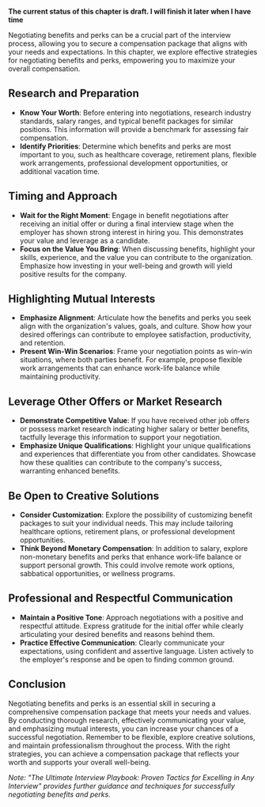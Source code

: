 **The current status of this chapter is draft. I will finish it later when I have time**

Negotiating benefits and perks can be a crucial part of the interview process, allowing you to secure a compensation package that aligns with your needs and expectations. In this chapter, we explore effective strategies for negotiating benefits and perks, empowering you to maximize your overall compensation.

Research and Preparation
------------------------

* **Know Your Worth**: Before entering into negotiations, research industry standards, salary ranges, and typical benefit packages for similar positions. This information will provide a benchmark for assessing fair compensation.
* **Identify Priorities**: Determine which benefits and perks are most important to you, such as healthcare coverage, retirement plans, flexible work arrangements, professional development opportunities, or additional vacation time.

Timing and Approach
-------------------

* **Wait for the Right Moment**: Engage in benefit negotiations after receiving an initial offer or during a final interview stage when the employer has shown strong interest in hiring you. This demonstrates your value and leverage as a candidate.
* **Focus on the Value You Bring**: When discussing benefits, highlight your skills, experience, and the value you can contribute to the organization. Emphasize how investing in your well-being and growth will yield positive results for the company.

Highlighting Mutual Interests
-----------------------------

* **Emphasize Alignment**: Articulate how the benefits and perks you seek align with the organization's values, goals, and culture. Show how your desired offerings can contribute to employee satisfaction, productivity, and retention.
* **Present Win-Win Scenarios**: Frame your negotiation points as win-win situations, where both parties benefit. For example, propose flexible work arrangements that can enhance work-life balance while maintaining productivity.

Leverage Other Offers or Market Research
----------------------------------------

* **Demonstrate Competitive Value**: If you have received other job offers or possess market research indicating higher salary or better benefits, tactfully leverage this information to support your negotiation.
* **Emphasize Unique Qualifications**: Highlight your unique qualifications and experiences that differentiate you from other candidates. Showcase how these qualities can contribute to the company's success, warranting enhanced benefits.

Be Open to Creative Solutions
-----------------------------

* **Consider Customization**: Explore the possibility of customizing benefit packages to suit your individual needs. This may include tailoring healthcare options, retirement plans, or professional development opportunities.
* **Think Beyond Monetary Compensation**: In addition to salary, explore non-monetary benefits and perks that enhance work-life balance or support personal growth. This could involve remote work options, sabbatical opportunities, or wellness programs.

Professional and Respectful Communication
-----------------------------------------

* **Maintain a Positive Tone**: Approach negotiations with a positive and respectful attitude. Express gratitude for the initial offer while clearly articulating your desired benefits and reasons behind them.
* **Practice Effective Communication**: Clearly communicate your expectations, using confident and assertive language. Listen actively to the employer's response and be open to finding common ground.

Conclusion
----------

Negotiating benefits and perks is an essential skill in securing a comprehensive compensation package that meets your needs and values. By conducting thorough research, effectively communicating your value, and emphasizing mutual interests, you can increase your chances of a successful negotiation. Remember to be flexible, explore creative solutions, and maintain professionalism throughout the process. With the right strategies, you can achieve a compensation package that reflects your worth and supports your overall well-being.

*Note: "The Ultimate Interview Playbook: Proven Tactics for Excelling in Any Interview" provides further guidance and techniques for successfully negotiating benefits and perks.*
